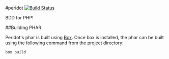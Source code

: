 #peridot [![Build Status](https://travis-ci.org/peridot-php/peridot.png?branch=develop)](https://travis-ci.org/peridot-php/peridot?branch=develop)

BDD for PHP!


##Building PHAR

Peridot's phar is built using [Box](http://box-project.org/). Once box is installed, the phar can be built using
the following command from the project directory:

```
box build
```
